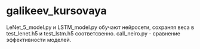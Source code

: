 # galikeev_kursovaya
LeNet_5_model.py и LSTM_model.py обучают нейросети, сохраняя веса в test_lenet.h5 и test_lstm.h5 соответсвенно.
call_neiro.py - сравнение эффективности моделей.
